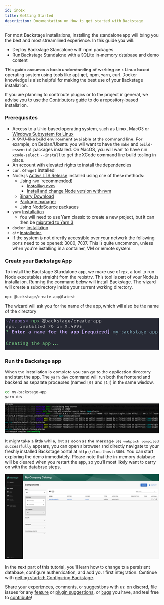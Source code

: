 ```yaml
---
id: index
title: Getting Started
description: Documentation on How to get started with Backstage
---
```


For most Backstage installations, installing the standalone app will bring you
the best and most streamlined experience. In this guide you will:

- Deploy Backstage Standalone with npm packages
- Run Backstage Standalone with a SQLite in-memory database and demo content

This guide assumes a basic understanding of working on a Linux based operating
system using tools like apt-get, npm, yarn, curl. Docker knowledge is also
helpful for making the best use of your Backstage installation.

If you are planning to contribute plugins or to the project in general, we advise
you to use the [Contributors](contributors.md) guide to do a repository-based installation.

### Prerequisites

- Access to a Unix-based operating system, such as Linux, MacOS or
  [Windows Subsystem for Linux](https://docs.microsoft.com/en-us/windows/wsl/)
- A GNU-like build environment available at the command line. 
  For example, on Debian/Ubuntu you will want to have the `make` and `build-essential` packages installed. 
  On MacOS, you will want to have run `xcode-select --install` to get the XCode command line build tooling in place.
- An account with elevated rights to install the dependencies
- `curl` or `wget` installed
- Node.js [Active LTS Release](https://nodejs.org/en/blog/release/) installed using one of these
  methods:
  - Using `nvm` (recommended)
    - [Installing nvm](https://github.com/nvm-sh/nvm#install--update-script)
    - [Install and change Node version with nvm](https://nodejs.org/en/download/package-manager/#nvm)
  - [Binary Download](https://nodejs.org/en/download/)
  - [Package manager](https://nodejs.org/en/download/package-manager/)
  - [Using NodeSource packages](https://github.com/nodesource/distributions/blob/master/README.md)
- `yarn` [Installation](https://classic.yarnpkg.com/en/docs/install)
  - You will need to use Yarn classic to create a new project, but it can then be [migrated to Yarn 3](../tutorials/yarn-migration.md)
- `docker` [installation](https://docs.docker.com/engine/install/)
- `git` [installation](https://github.com/git-guides/install-git)
- If the system is not directly accessible over your network the following ports
  need to be opened: 3000, 7007. This is quite uncommon, unless when you're
  installing in a container, VM or remote system.

### Create your Backstage App

To install the Backstage Standalone app, we make use of `npx`, a tool to run
Node executables straight from the registry. This tool is part of your Node.js
installation. Running the command below will install Backstage. The wizard will
create a subdirectory inside your current working directory.

```bash
npx @backstage/create-app@latest
```

The wizard will ask you for the name of the app, which will also be the name of the directory

![Screenshot of the wizard asking for a name for the app.](../assets/getting-started/wizard.png)

### Run the Backstage app

When the installation is complete you can go to the application directory and
start the app. The `yarn dev` command will run both the frontend and backend as
separate processes (named `[0]` and `[1]`) in the same window.

```bash
cd my-backstage-app
yarn dev
```

![Screenshot of the command output, with the message web pack compiled successfully](../assets/getting-started/startup.png)

It might take a little while, but as soon as the message
`[0] webpack compiled successfully` appears, you can open a browser and directly
navigate to your freshly installed Backstage portal at `http://localhost:3000`.
You can start exploring the demo immediately. Please note that the in-memory
database will be cleared when you restart the app, so you'll most likely want to
carry on with the database steps.

![Screenshot of the Backstage portal.](../assets/getting-started/portal.png)

In the next part of this tutorial, you'll learn how to change to a persistent
database, configure authentication, and add your first integration. Continue
with [getting started: Configuring Backstage](configuration.md).

Share your experiences, comments, or suggestions with us:
[on discord](https://discord.gg/backstage-687207715902193673), file issues for any
[feature](https://github.com/backstage/backstage/issues/new?labels=help+wanted&template=feature_template.md)
or
[plugin suggestions](https://github.com/backstage/backstage/issues/new?labels=plugin&template=plugin_template.md&title=%5BPlugin%5D+THE+PLUGIN+NAME),
or
[bugs](https://github.com/backstage/backstage/issues/new?labels=bug&template=bug_template.md)
you have, and feel free to
[contribute](https://github.com/backstage/backstage/blob/master/CONTRIBUTING.md)!
